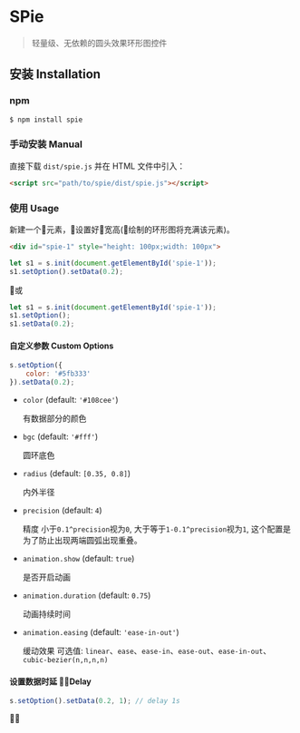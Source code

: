 # SPie

> 轻量级、无依赖的圆头效果环形图控件

## 安装 Installation

### npm

```bash
$ npm install spie
```

### 手动安装 Manual

直接下载 `dist/spie.js` 并在 HTML 文件中引入：

```html
<script src="path/to/spie/dist/spie.js"></script>
```

### 使用 Usage

新建一个元素，设置好宽高(绘制的环形图将充满该元素)。

```html
<div id="spie-1" style="height: 100px;width: 100px">
```

```js
let s1 = s.init(document.getElementById('spie-1'));
s1.setOption().setData(0.2);
```

或

```js
let s1 = s.init(document.getElementById('spie-1'));
s1.setOption();
s1.setData(0.2);
```

#### 自定义参数 Custom Options

```js
s.setOption({
    color: '#5fb333'
}).setData(0.2);
```

* `color` (default: `'#108cee'`)

  有数据部分的颜色

* `bgc` (default: `'#fff'`)

  圆环底色

* `radius` (default: `[0.35, 0.8]`)

  内外半径

* `precision` (default: `4`)

  精度 小于`0.1^precision`视为`0`, 大于等于`1-0.1^precision`视为`1`, 这个配置是为了防止出现两端圆弧出现重叠。

* `animation.show` (default: `true`)

  是否开启动画

* `animation.duration` (default: `0.75`)

  动画持续时间

* `animation.easing` (default: `'ease-in-out'`)

  缓动效果 可选值:
  `linear`、`ease`、`ease-in`、`ease-out`、`ease-in-out`、 `cubic-bezier(n,n,n,n)`




#### 设置数据时延 Delay

```js
s.setOption().setData(0.2, 1); // delay 1s
```

